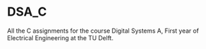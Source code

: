 # DSA_C

All the C assignments for the course Digital Systems A, First year of Electrical Engineering at the TU Delft.
